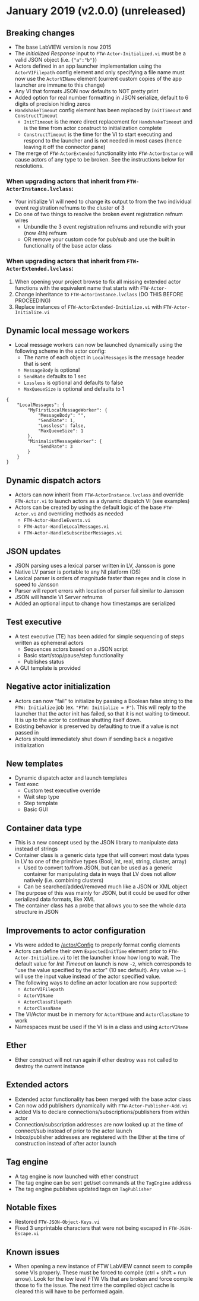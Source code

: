 # January 2019 (v2.0.0) (unreleased)

## Breaking changes
* The base LabVIEW version is now 2015
* The *Initialized Response* input to `FTW-Actor-Initialized.vi` must be a valid JSON object (i.e. `{"a":"b"}`)
* Actors defined in an app launcher implementation using the `ActorVIFilepath` config element and only specifying a file name must now use the `ActorVIName` element (current custom copies of the app launcher are immune to this change)
* Any VI that formats JSON now defaults to NOT pretty print
* Added option for real number formatting in JSON serialize, default to 6 digits of precision hiding zeros
* `HandshakeTimeout` config element has been replaced by `InitTimeout` and `ConstructTimeout`
    * `InitTimeout` is the more direct replacement for `HandshakeTimeout` and is the time from actor construct to initialization complete
    * `ConstructTimeout` is the time for the VI to start executing and respond to the launcher and is not needed in most cases (hence leaving it off the connector pane)
* The merge of `FTW-ActorExtended` functionality into `FTW-ActorInstance` will cause actors of any type to be broken. See the instructions below for resolutions.

### When upgrading actors that inherit from **`FTW-ActorInstance.lvclass`**:
* Your initialize VI will need to change its output to from the two individual event registration refnums to the cluster of 3
* Do one of two things to resolve the broken event registration refnum wires
    * Unbundle the 3 event registration refnums and rebundle with your (now 4th) refnum
    * OR remove your custom code for pub/sub and use the built in functionality of the base actor class

### When upgrading actors that inherit from **`FTW-ActorExtended.lvclass`**:
1. When opening your project browse to fix all missing extended actor functions with the equivalent name that starts with `FTW-Actor-`
1. Change inheritance to `FTW-ActorInstance.lvclass` (DO THIS BEFORE PROCEEDING)
1. Replace instances of `FTW-ActorExtended-Initialize.vi` with `FTW-Actor-Initialize.vi`

## Dynamic local message workers
* Local message workers can now be launched dynamically using the following scheme in the actor config:
    * The name of each object in `LocalMessages` is the message header that is sent
    * `MessageBody` is optional
    * `SendRate` defaults to 1 sec
    * `Lossless` is optional and defaults to false
    * `MaxQueueSize` is optional and defaults to 1

```
{
    "LocalMessages": {
        "MyFirstLocalMessageWorker": {
            "MessageBody": "",
            "SendRate": 1,
            "Lossless": false,
            "MaxQueueSize": 1
        },
        "MinimalistMessageWorker": {
            "SendRate": 3
        }
    }
}
```

## Dynamic dispatch actors
* Actors can now inherit from `FTW-ActorInstance.lvclass` and override `FTW-Actor.vi` to launch actors as a dynamic dispatch VI (see examples)
* Actors can be created by using the default logic of the base `FTW-Actor.vi` and overriding methods as needed
    * `FTW-Actor-HandleEvents.vi`
    * `FTW-Actor-HandleLocalMessages.vi`
    * `FTW-Actor-HandleSubscriberMessages.vi`

## JSON updates
* JSON parsing uses a lexical parser written in LV, Jansson is gone
* Native LV parser is portable to any NI platform (OS)
* Lexical parser is orders of magnitude faster than regex and is close in speed to Jansson
* Parser will report errors with location of parser fail similar to Jansson
* JSON will handle VI Server refnums
* Added an optional input to change how timestamps are serialized

## Test executive
* A test executive (TE) has been added for simple sequencing of steps written as ephemeral actors
    * Sequences actors based on a JSON script
    * Basic start/stop/pause/step functionality
    * Publishes status
* A GUI template is provided

## Negative actor initialization
* Actors can now "fail" to initialize by passing a Boolean false string to the `FTW: Initialize` job (ex. `"FTW: Initialize = F"`). This will reply to the launcher that the actor init has failed, so that it is not waiting to timeout. It is up to the actor to continue shutting itself down.
* Existing behavior is preserved by defaulting to true if a value is not passed in
* Actors should immediately shut down if sending back a negative initialization

## New templates
* Dynamic dispatch actor and launch templates
* Test exec
    * Custom test executive override
    * Wait step type
    * Step template
    * Basic GUI

## Container data type
* This is a new concept used by the JSON library to manipulate data instead of strings
* Container class is a generic data type that will convert most data types in LV to one of the primitive types (Bool, int, real, string, cluster, array)
    * Used to convert to/from JSON, but can be used as a generic container for manipulating data in ways that LV does not allow natively (i.e. combining clusters)
    * Can be searched/added/removed much like a JSON or XML object
* The purpose of this was mainly for JSON, but it could be used for other serialized data formats, like XML
* The container class has a probe that allows you to see the whole data structure in JSON

## Improvements to actor configuration
* VIs were added to [/actor/Config](../../source/actor/Config) to properly format config elements
* Actors can define their own `ExpectedInitTime` element prior to `FTW-Actor-Initialize.vi` to let the launcher know how long to wait. The default value for *Init Timeout* on launch is now `-2`, which corresponds to "use the value specified by the actor" (10 sec default). Any value `>=-1` will use the input value instead of the actor specified value.
* The following ways to define an actor location are now supported: 
    * `ActorVIFilepath`
    * `ActorVIName`
    * `ActorClassFilepath`
    * `ActorClassName`
* The VI/Actor must be in memory for `ActorVIName` and `ActorClassName` to work
* Namespaces must be used if the VI is in a class and using `ActorVIName`

## Ether
* Ether construct will not run again if ether destroy was not called to destroy the current instance

## Extended actors
* Extended actor functionality has been merged with the base actor class
* Can now add publishers dynamically with `FTW-Actor-Publisher-Add.vi`
* Added VIs to declare connections/subscriptions/publishers from within actor
* Connection/subscription addresses are now looked up at the time of connect/sub instead of prior to the actor launch
* Inbox/publisher addresses are registered with the Ether at the time of construction instead of after actor launch

## Tag engine
* A tag engine is now launched with ether construct
* The tag engine can be sent get/set commands at the `TagEngine` address
* The tag engine publishes updated tags on `TagPublisher`

## Notable fixes
* Restored `FTW-JSON-Object-Keys.vi`
* Fixed 3 unprintable characters that were not being escaped in `FTW-JSON-Escape.vi`

## Known issues
* When opening a new instance of FTW LabVIEW cannot seem to compile some VIs properly. These must be forced to compile (ctrl + shift + run arrow). Look for the low level FTW VIs that are broken and force compile those to fix the issue. The next time the compiled object cache is cleared this will have to be performed again.